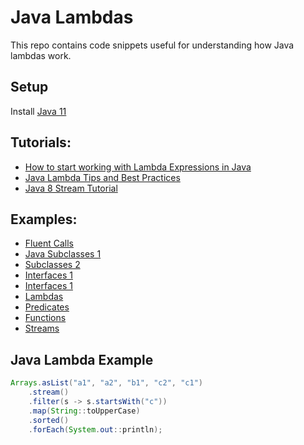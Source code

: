 # Java Lambdas

This repo contains code snippets useful for understanding how Java lambdas work.

## Setup
Install [Java 11](https://www.oracle.com/technetwork/java/javase/downloads/jdk11-downloads-5066655.html) 

## Tutorials:
* [How to start working with Lambda Expressions in Java](https://medium.freecodecamp.org/learn-these-4-things-and-working-with-lambda-expressions-b0ab36e0fffc)
* [Java Lambda Tips and Best Practices](http://www.baeldung.com/java-8-lambda-expressions-tips)
* [Java 8 Stream Tutorial](https://winterbe.com/posts/2014/07/31/java8-stream-tutorial-examples/)

## Examples:
* [Fluent Calls](src/main/java/org/athenian/lambdas/_0_fluent_calls)
* [Java Subclasses 1](src/main/java/org/athenian/lambdas/_1_subclasses_1)
* [Subclasses 2](src/main/java/org/athenian/lambdas/_1_subclasses_2)
* [Interfaces 1](src/main/java/org/athenian/lambdas/_2_interfaces_1)
* [Interfaces 1](src/main/java/org/athenian/lambdas/_2_interfaces_2)
* [Lambdas](src/main/java/org/athenian/lambdas/_3_lambdas)
* [Predicates](src/main/java/org/athenian/lambdas/_4_predicates)
* [Functions](src/main/java/org/athenian/lambdas/_5_functions)
* [Streams](src/main/java/org/athenian/lambdas/_6_streams)

## Java Lambda Example
```Java
Arrays.asList("a1", "a2", "b1", "c2", "c1")
    .stream()
    .filter(s -> s.startsWith("c"))
    .map(String::toUpperCase)
    .sorted()
    .forEach(System.out::println);
```

